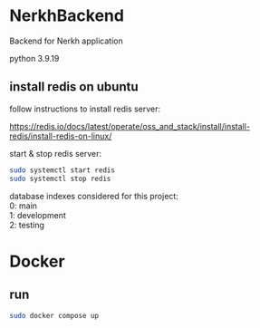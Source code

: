 # NerkhBackend
Backend for Nerkh application

python 3.9.19

## install redis on ubuntu

follow instructions to install redis server:

https://redis.io/docs/latest/operate/oss_and_stack/install/install-redis/install-redis-on-linux/

start & stop redis server:

```bash
sudo systemctl start redis
sudo systemctl stop redis
```

database indexes considered for this project:\
0: main\
1: development\
2: testing

# Docker

## run

```bash
sudo docker compose up
```